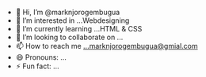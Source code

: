 - 👋 Hi, I’m @marknjorogembugua
- 👀 I’m interested in ...Webdesigning
- 🌱 I’m currently learning ...HTML & CSS
- 💞️ I’m looking to collaborate on ...
- 📫 How to reach me ...marknjorogembugua@gmial.com
- 😄 Pronouns: ...
- ⚡ Fun fact: ...

<!---
marknjorogembugua/marknjorogembugua is a ✨ special ✨ repository because its `README.md` (this file) appears on your GitHub profile.
You can click the Preview link to take a look at your changes.
--->
